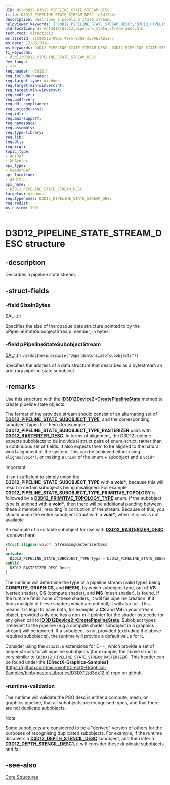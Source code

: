```yaml
---
UID: NS:d3d12.D3D12_PIPELINE_STATE_STREAM_DESC
title: D3D12_PIPELINE_STATE_STREAM_DESC (d3d12.h)
description: Describes a pipeline state stream.
helpviewer_keywords: ["D3D12_PIPELINE_STATE_STREAM_DESC","D3D12_PIPELINE_STATE_STREAM_DESC structure","d3d12/D3D12_PIPELINE_STATE_STREAM_DESC","direct3d12.d3d12_pipeline_state_stream_desc"]
old-location: direct3d12\d3d12_pipeline_state_stream_desc.htm
tech.root: direct3d12
ms.assetid: 2CC9051B-09B1-49F5-9392-3E0AE3AB1277
ms.date: 12/05/2018
ms.keywords: D3D12_PIPELINE_STATE_STREAM_DESC, D3D12_PIPELINE_STATE_STREAM_DESC structure, d3d12/D3D12_PIPELINE_STATE_STREAM_DESC, direct3d12.d3d12_pipeline_state_stream_desc
f1_keywords:
- d3d12/D3D12_PIPELINE_STATE_STREAM_DESC
dev_langs:
- c++
req.header: d3d12.h
req.include-header: 
req.target-type: Windows
req.target-min-winverclnt: 
req.target-min-winversvr: 
req.kmdf-ver: 
req.umdf-ver: 
req.ddi-compliance: 
req.unicode-ansi: 
req.idl: 
req.max-support: 
req.namespace: 
req.assembly: 
req.type-library: 
req.lib: 
req.dll: 
req.irql: 
topic_type:
- APIRef
- kbSyntax
api_type:
- HeaderDef
api_location:
- d3d12.h
api_name:
- D3D12_PIPELINE_STATE_STREAM_DESC
targetos: Windows
req.typenames: D3D12_PIPELINE_STATE_STREAM_DESC
req.redist: 
ms.custom: 19H1
---
```


# D3D12_PIPELINE_STATE_STREAM_DESC structure


## -description


Describes a pipeline state stream.


## -struct-fields




### -field SizeInBytes

<a href="/cpp/code-quality/annotating-function-parameters-and-return-values">SAL</a>: <code>_In_</code>

Specifies the size of the opaque data structure pointed to by the pPipelineStateSubobjectStream member, in bytes.


### -field pPipelineStateSubobjectStream

<a href="/cpp/code-quality/annotating-function-parameters-and-return-values">SAL</a>: <code>_In_reads_(_Inexpressible_("Dependentonsizeofsubobjects"))</code>

Specifies the address of a data structure that describes as a bytestream an arbitrary pipeline state subobject.


## -remarks



Use this structure with the **[ID3D12Device2::CreatePipelineState](/windows/win32/api/d3d12/nf-d3d12-id3d12device2-createpipelinestate)** method to create pipeline state objects. 

The format of the provided stream should consist of an alternating set of **[D3D12_PIPELINE_STATE_SUBOBJECT_TYPE](/windows/win32/api/d3d12/ne-d3d12-d3d12_pipeline_state_subobject_type)**, and the corresponding subobject types for them (for example, **D3D12_PIPELINE_STATE_SUBOBJECT_TYPE_RASTERIZER** pairs with **[D3D12_RASTERIZER_DESC](/windows/win32/api/d3d12/ns-d3d12-d3d12_rasterizer_desc)**. In terms of alignment, the D3D12 runtime expects subobjects to be individual struct pairs of enum-struct, rather than a continuous set of fields. It also expects them to be aligned to the natural word alignment of the system. This can be achieved either using `alignas(void*)`, or making a `union` of the enum + subobject and a `void*`. 

> [!IMPORTANT]
> It isn't sufficient to simply union the **D3D12_PIPELINE_STATE_SUBOBJECT_TYPE** with a **void\***, because this will result in certain subobjects being misaligned.
> For example, **D3D12_PIPELINE_STATE_SUBOBJECT_TYPE_PRIMITIVE_TOPOLOGY** is followed by a **[D3D12_PRIMITIVE_TOPOLOGY_TYPE](/windows/win32/api/d3d12/ne-d3d12-d3d12_primitive_topology_type)** enum. If the subobject type is unioned with a **void\***, then there will be additional padding between these 2 members, resulting in corruption of the stream.
> Because of this, you should union the entire subobject struct with a **void\***, when `alignas` is not available

An example of a suitable subobject for use with **[D3D12_RASTERIZER_DESC](/windows/win32/api/d3d12/ns-d3d12-d3d12_rasterizer_desc)** is shown here:

```cpp
struct alignas(void*) StreamingRasterizerDesc
{
private:
  D3D12_PIPELINE_STATE_SUBOBJECT_TYPE Type = D3D12_PIPELINE_STATE_SUBOBJECT_TYPE_RASTERIZER;
public:
  D3D12_RASTERIZER_DESC Desc;
}
```

The runtime will determine the type of a pipeline stream (valid types being **COMPUTE**, **GRAPHICS**, and **MESH**), by which subobject type, out of **VS** (vertex shader), **CS** (compute shader), and **MS** (mesh shader), is found. If the runtime finds none of these shaders, it will fail pipeline creation. If it finds multiple of these shaders which are not null, it will also fail. This means it is legal to have both, for example, a **CS** and **VS** in your stream object, provided only one has a non-null pointer for the shader bytecode for any given call to **[ID3D12Device2::CreatePipelineState](/windows/win32/api/d3d12/nf-d3d12-id3d12device2-createpipelinestate)**.
Subobject types irrelevant to the pipeline (e.g a compute shader subobject in a graphics stream) will be ignored.
If a subobject is not provided (excluding the above required subobjects), the runtime will provide a default value for it.

Consider using the `d3dx12.h` extensions for C++, which provide a set of helper structs for all pipeline subobjects (for example, the above struct is very similar to `CD3DX12_PIPELINE_STATE_STREAM_RASTERIZER`). This header can be found under the **[DirectX-Graphics-Samples]**(https://github.com/microsoft/DirectX-Graphics-Samples/blob/master/Libraries/D3DX12/d3dx12.h) repo on github.

### -runtime-validation

The runtime will validate the PSO desc is either a compute, mesh, or graphics pipeline, that all subobjects are recognised types, and that there are not duplicate subobjects.

> [!NOTE]
> Some subobjects are considered to be a "derived" version of others for the purposes of recognising duplicated subobjects. For example, if the runtime discovers a **[D3D12_DEPTH_STENCIL_DESC](windows/win32/api/d3d12/ns-d3d12-d3d12_depth_stencil_desc)** subobject, and then later a **[D3D12_DEPTH_STENCIL_DESC1](windows/win32/api/d3d12/ns-d3d12-d3d12_depth_stencil_desc1)**, it will consider these duplicate subobjects and fail. 


## -see-also




<a href="/windows/win32/direct3d12/direct3d-12-structures">Core Structures</a>
 

 
